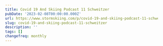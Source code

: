 ```yaml
---
title: Covid 19 And Skiing Podcast 11 Schweitzer
pubDate: '2023-02-08T00:00:00.000Z'
url: https://www.stormskiing.com/p/covid-19-and-skiing-podcast-11-schweitzer
slug: covid-19-and-skiing-podcast-11-schweitzer
description: ''
tags: []
changefreq: monthly
---
```


<!-- Add post content below -->
